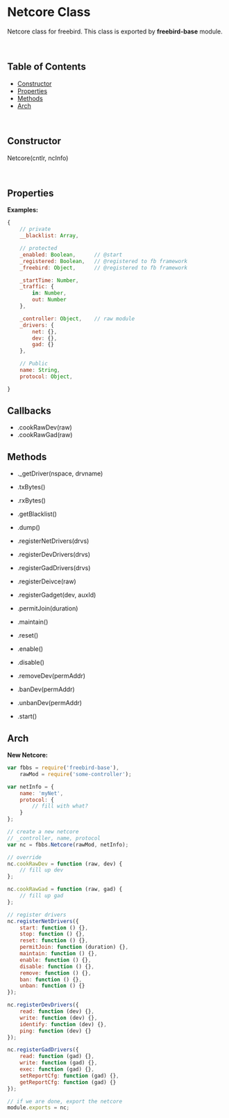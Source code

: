 Netcore Class
===============

Netcore class for freebird. This class is exported by **freebird-base** module.  

<br />

## Table of Contents  

* [Constructor](#Constructor)  
* [Properties](#Properties)  
* [Methods](#Methods)  
* [Arch](#Arch)  

<br />

<a name="Constructor"></a>
## Constructor  

Netcore(cntlr, ncInfo)

<br />

<a name="Properties"></a>
## Properties  

**Examples:**  
  
```js
{
    // private
    __blacklist: Array,

    // protected
    _enabled: Boolean,      // @start
    _registered: Boolean,   // @registered to fb framework
    _freebird: Object,      // @registered to fb framework

    _startTime: Number,
    _traffic: {
        in: Number,
        out: Number
    },

    _controller: Object,    // raw module
    _drivers: {
        net: {},
        dev: {},
        gad: {}
    },

    // Public
    name: String,
    protocol: Object,

}
```

<a name="CbMethods"></a>
## Callbacks  

* .cookRawDev(raw)
* .cookRawGad(raw)

<!-- * .drivers.permitJoin(raw)
* .drivers.start(raw)
* .drivers.stop(raw)
* .drivers.reset(raw)
* .drivers.removeDev(raw)
* .drivers.identify(raw)
* .drivers.maintain(raw)
* .drivers.ping(raw)
* .drivers.findParent(raw)
* .drivers.readAttr(raw)
* .drivers.writeAttr(raw)
* .drivers.execAttr(raw)
* .drivers.setReportCfg(raw)
* .drivers.getReportCfg(raw) -->

<a name="Methods"></a>
## Methods  

* ._getDriver(nspace, drvname)

* .txBytes()
* .rxBytes()
* .getBlacklist()
* .dump()

* .registerNetDrivers(drvs)
* .registerDevDrivers(drvs)
* .registerGadDrivers(drvs)

* .registerDeivce(raw)
* .registerGadget(dev, auxId)

* .permitJoin(duration)
* .maintain()
* .reset()
* .enable()
* .disable()
* .removeDev(permAddr)
* .banDev(permAddr)
* .unbanDev(permAddr) 
* .start()


<a name="Arch"></a>
## Arch  

**New Netcore:**  

```js
var fbbs = require('freebird-base'),
    rawMod = require('some-controller');

var netInfo = {
    name: 'myNet',
    protocol: {
        // fill with what?
    }
};

// create a new netcore
// _controller, name, protocol
var nc = fbbs.Netcore(rawMod, netInfo);

// override
nc.cookRawDev = function (raw, dev) {
    // fill up dev
};

nc.cookRawGad = function (raw, gad) {
    // fill up gad
};

// register drivers
nc.registerNetDrivers({
    start: function () {},
    stop: function () {},
    reset: function () {},
    permitJoin: function (duration) {},
    maintain: function () {},
    enable: function () {},
    disable: function () {},
    remove: function () {},
    ban: function () {},
    unban: function () {}
});

nc.registerDevDrivers({
    read: function (dev) {},
    write: function (dev) {},
    identify: function (dev) {},
    ping: function (dev) {}
});

nc.registerGadDrivers({
    read: function (gad) {},
    write: function (gad) {},
    exec: function (gad) {},
    setReportCfg: function (gad) {},
    getReportCfg: function (gad) {}
});

// if we are done, export the netcore
module.exports = nc;
```
